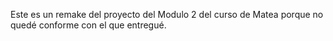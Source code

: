 Este es un remake del proyecto del Modulo 2 del curso de Matea porque no quedé conforme con el que entregué.
